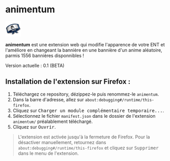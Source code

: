 # animentum
![Icon](https://github.com/0lbap/animentum/blob/758711292aefd5f60fd5adcd4a8c264d7ef2fd40/icons/logo-48.png)

**animentum** est une extension web qui modifie l'apparence de votre ENT et l'améliore en changeant la bannière en une bannière d'un anime aléatoire, parmis 1556 bannières disponnibles !

Version actuelle : 0.1 (BETA)

## Installation de l'extension sur Firefox :

1. Téléchargez ce repository, dézippez-le puis renommez-le `animentum`.
2. Dans la barre d'adresse, allez sur `about:debugging#/runtime/this-firefox`.
3. Cliquez sur <kbd>Charger un module complémentaire temporaire...</kbd>.
4. Sélectionnez le fichier `manifest.json` dans le dossier de l'extension `animentum/` préalablement téléchargé.
5. Cliquez sur <kbd>Ouvrir</kbd>.

> L'extension est activée jusqu'à la fermeture de Firefox. Pour la désactiver manuellement, retournez dans `about:debugging#/runtime/this-firefox` et cliquez sur <kbd>Supprimer</kbd> dans le menu de l'extension.
